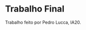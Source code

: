 # Trabalho Final

Trabalho feito por Pedro Lucca, IA20.

<!-- - Acesse o site através do link: https://loremipsum.io/ -->
